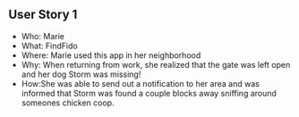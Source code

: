 ## User Story 1

* Who: Marie
* What: FindFido
* Where: Marie used this app in her neighborhood
* Why: When returning from work, she realized that the gate was left open and her dog Storm was missing!
* How:She was able to send out a notification to her area and was informed that Storm was found a couple blocks away sniffing around someones chicken coop.